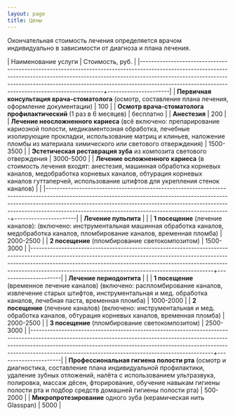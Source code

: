 ```yaml
---
layout: page
title: Цены
---
```


Окончательная стоимость лечения определяется врачом индивидуально в зависимости от диагноза и плана лечения.

| Наименование услуги                                                                                                                                                                                                                                                                                       | Стоимость,&nbsp;руб. |
|-----------------------------------------------------------------------------------------------------------------------------------------------------------------------------------------------------------------------------------------------------------------------------------------------------------+----------------------|
| **Первичная консультация врача-стоматолога** (осмотр, составление плана лечения, оформление документации)                                                                                                                                                                                                 |                  100 |
| **Осмотр врача-стоматолога профилактический** (1 раз в 6 месяцев)                                                                                                                                                                                                                                         |            бесплатно |
| **Анестезия**                                                                                                                                                                                                                                                                                             |                  200 |
| **Лечение неосложненного кариеса** (всё включено: препарирование кариозной полости, медикаментозная обработка, лечебные изолирующие прокладки, использование матриц и клиньев, наложение пломбы из материала химического или светового отверждения)                                                       |            1500-3500 |
| **Эстетическая реставрация зуба** из композита светового отверждения                                                                                                                                                                                                                                      |            3000-5000 |
| **Лечение осложненного кариеса** (в стоимость лечения входят: анестезия, машинная обработка корневых каналов, медобработка корневых каналов, обтурация корневых каналов гуттаперчей, использование штифтов для укрепления стенок каналов)                                                                 |                      |
|-----------------------------------------------------------------------------------------------------------------------------------------------------------------------------------------------------------------------------------------------------------------------------------------------------------+----------------------|
| **Лечение пульпита**                                                                                                                                                                                                                                                                                      |                      |
| **1 посещение** (лечение каналов): (включено: инструментальная машинная обработка каналов, медобработка каналов, пломбирование каналов, временная пломба)                                                                                                                                                 |            2000-2500 |
| **2 посещение** (пломбирование светокомпозитом)                                                                                                                                                                                                                                                           |            1500-3000 |
|-----------------------------------------------------------------------------------------------------------------------------------------------------------------------------------------------------------------------------------------------------------------------------------------------------------+----------------------|
| **Лечение периодонтита**                                                                                                                                                                                                                                                                                  |                      |
| **1 посещение** (временное лечение каналов) (включено: распломбирование каналов, извлечение старых штифтов, инструментальная и мед. обработка каналов, лечебная паста, временная пломба)                                                                                                                  |            1000-2000 |
| **2 посещение** (лечение каналов) (включено: инструментальная и мед. обработка каналов, обтурация корневых каналов, временная пломба)                                                                                                                                                                     |            2000-2500 |
| **3 посещение** (пломбирование светокомпозитом)                                                                                                                                                                                                                                                           |            2500-3000 |
|-----------------------------------------------------------------------------------------------------------------------------------------------------------------------------------------------------------------------------------------------------------------------------------------------------------+----------------------|
| **Профессиональная гигиена полости рта** (осмотр и диагностика, составление плана индивидуальной профилактики, удаление зубных отложений, налёта с использованием ультразвука, полировка, массаж дёсен, фторирование, обучение навыкам гигиены полости рта и подбор средств домашней гигиены полости рта) |             500-2000 |
| **Микропротезирование** одного зуба (керамическая нить Glasspan)                                                                                                                                                                                                                                          |                 5000 |
